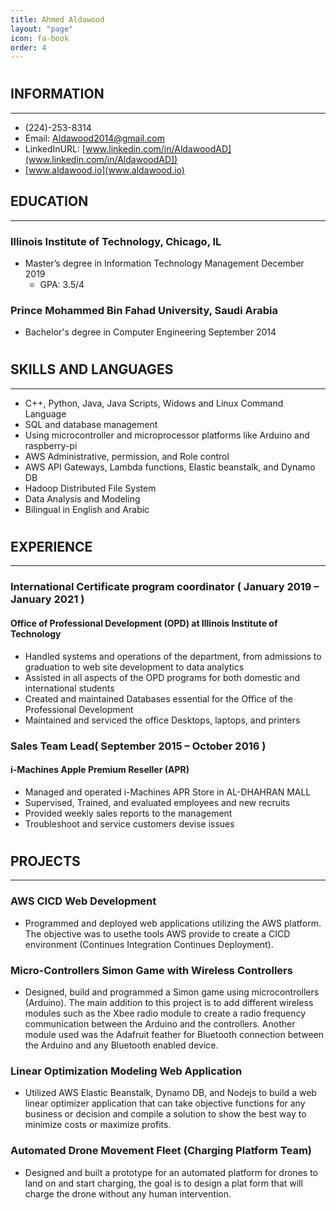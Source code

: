 ```yaml
---
title: Ahmed Aldawood 
layout: "page"
icon: fa-book
order: 4
---
```

# 
## INFORMATION
---
- (224)-253-8314
- Email: [Aldawood2014@gmail.com](aldawood2014@gmail.com)
- LinkedInURL: [www.linkedin.com/in/AldawoodAD](www.linkedin.com/in/AldawoodAD])
- [www.aldawood.io](www.aldawood.io) 

## EDUCATION
---	
### Illinois Institute of Technology, Chicago, IL
* Master’s degree in Information Technology Management December 2019
    * GPA: 3.5/4

### Prince Mohammed Bin Fahad University, Saudi Arabia
* Bachelor's degree in Computer Engineering September 2014
#
## SKILLS AND LANGUAGES	
---
* C++, Python, Java, Java Scripts, Widows and Linux Command Language
* SQL and database management
* Using microcontroller and microprocessor platforms like Arduino and raspberry-pi
* AWS Administrative, permission, and Role control
* AWS API Gateways, Lambda functions, Elastic beanstalk, and Dynamo DB
* Hadoop Distributed File System
* Data Analysis and Modeling 
* Bilingual in English and Arabic
#
## EXPERIENCE	
---
### **International Certificate program coordinator** ( January 2019 – January 2021 )
#### Office of Professional Development (OPD) at Illinois Institute of Technology
* Handled systems and operations of the department, from admissions to graduation to web site development to data analytics
* Assisted in all aspects of the OPD programs for both domestic and international students
* Created and maintained Databases essential for the Office of the Professional Development
*  Maintained and serviced the office Desktops, laptops, and printers  

### **Sales Team Lead**( September 2015 – October 2016 )
#### i-Machines Apple Premium Reseller (APR)
* Managed and operated i-Machines APR Store in AL-DHAHRAN MALL
* Supervised, Trained, and evaluated employees and new recruits
* Provided weekly sales reports to the management
* Troubleshoot and service customers devise issues   
#
## PROJECTS
---	
### AWS CICD Web Development
* Programmed and deployed web applications utilizing the AWS platform. The objective was to usethe tools AWS provide to create a CICD environment (Continues Integration Continues Deployment).
### Micro-Controllers Simon Game with Wireless Controllers
* Designed, build and programmed a Simon game using microcontrollers (Arduino). The main addition to this project is to add different wireless modules such as the Xbee radio module to create a radio frequency communication between the Arduino and the controllers. Another module used was the Adafruit feather for Bluetooth connection between the Arduino and any Bluetooth enabled device. 
### Linear Optimization Modeling Web Application
* Utilized AWS Elastic Beanstalk, Dynamo DB, and Nodejs to build a web linear optimizer application that can take objective functions for any business or decision and compile a solution to show the best way to minimize costs or maximize profits.

### Automated Drone Movement Fleet (Charging Platform Team)
* Designed and built a prototype for an automated platform for drones to land on and start charging, the goal is to design a plat form that will charge the drone without any human intervention.

















 
